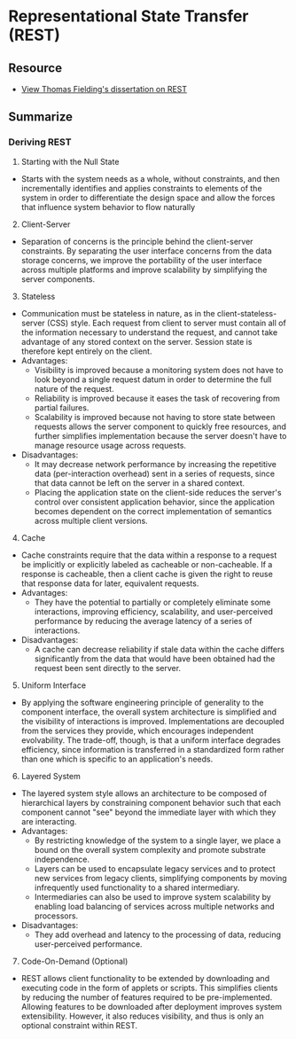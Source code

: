 # Representational State Transfer (REST)

## Resource
- [View Thomas Fielding's dissertation on REST](https://www.ics.uci.edu/~fielding/pubs/dissertation/rest_arch_style.htm)

## Summarize

### Deriving REST
1. Starting with the Null State
- Starts with the system needs as a whole, without constraints, and then incrementally identifies and applies constraints to elements of the system in order to differentiate the design space and allow the forces that influence system behavior to flow naturally

2. Client-Server
- Separation of concerns is the principle behind the client-server constraints. By separating the user interface concerns from the data storage concerns, we improve the portability of the user interface across multiple platforms and improve scalability by simplifying the server components. 

3. Stateless
- Communication must be stateless in nature, as in the client-stateless-server (CSS) style. Each request from client to server must contain all of the information necessary to understand the request, and cannot take advantage of any stored context on the server. Session state is therefore kept entirely on the client.
- Advantages:
    - Visibility is improved because a monitoring system does not have to look beyond a single request datum in order to determine the full nature of the request.
    - Reliability is improved because it eases the task of recovering from partial failures.
    - Scalability is improved because not having to store state between requests allows the server component to quickly free resources, and further simplifies implementation because the server doesn't have to manage resource usage across requests.
- Disadvantages:
    - It may decrease network performance by increasing the repetitive data (per-interaction overhead) sent in a series of requests, since that data cannot be left on the server in a shared context.
    - Placing the application state on the client-side reduces the server's control over consistent application behavior, since the application becomes dependent on the correct implementation of semantics across multiple client versions.

4. Cache
- Cache constraints require that the data within a response to a request be implicitly or explicitly labeled as cacheable or non-cacheable. If a response is cacheable, then a client cache is given the right to reuse that response data for later, equivalent requests.
- Advantages:
    - They have the potential to partially or completely eliminate some interactions, improving efficiency, scalability, and user-perceived performance by reducing the average latency of a series of interactions.
- Disadvantages:
    - A cache can decrease reliability if stale data within the cache differs significantly from the data that would have been obtained had the request been sent directly to the server.

5. Uniform Interface
- By applying the software engineering principle of generality to the component interface, the overall system architecture is simplified and the visibility of interactions is improved. Implementations are decoupled from the services they provide, which encourages independent evolvability. The trade-off, though, is that a uniform interface degrades efficiency, since information is transferred in a standardized form rather than one which is specific to an application's needs.

6. Layered System
- The layered system style allows an architecture to be composed of hierarchical layers by constraining component behavior such that each component cannot "see" beyond the immediate layer with which they are interacting.
- Advantages:
    - By restricting knowledge of the system to a single layer, we place a bound on the overall system complexity and promote substrate independence.
    - Layers can be used to encapsulate legacy services and to protect new services from legacy clients, simplifying components by moving infrequently used functionality to a shared intermediary.
    - Intermediaries can also be used to improve system scalability by enabling load balancing of services across multiple networks and processors.
- Disadvantages:
    - They add overhead and latency to the processing of data, reducing user-perceived performance.

7. Code-On-Demand (Optional)
- REST allows client functionality to be extended by downloading and executing code in the form of applets or scripts. This simplifies clients by reducing the number of features required to be pre-implemented. Allowing features to be downloaded after deployment improves system extensibility. However, it also reduces visibility, and thus is only an optional constraint within REST.

